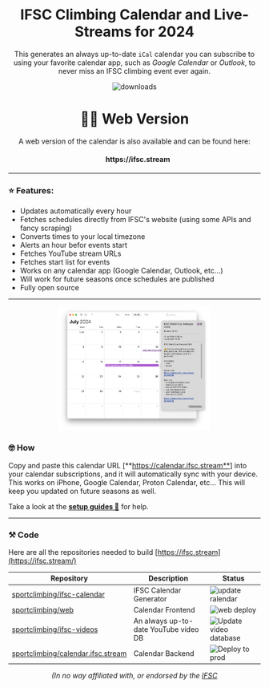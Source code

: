 <div align="center">
  <h1>IFSC Climbing Calendar and Live-Streams for 2024</h1>
  <p>This generates an always up-to-date <code>iCal</code> calendar you can subscribe to using your favorite calendar app, such as <i>Google Calendar</i> or <i>Outlook</i>, to never miss an IFSC climbing event ever again.</p>
  <img src="https://img.shields.io/github/downloads/sportclimbing/ifsc-calendar/total?color=green&label=Downloads" alt="downloads" />

  <h1> 👩‍💻 Web Version</h1>
  <p>A web version of the calendar is also available and can be found here:</p>
  <h4> &nbsp; &nbsp; https://ifsc.stream</h4>
</div>

<hr />

### ⭐️ Features:
- Updates automatically every hour
- Fetches schedules directly from IFSC's website (using some APIs and fancy scraping)
- Converts times to your local timezone
- Alerts an hour befor events start
- Fetches YouTube stream URLs
- Fetches start list for events
- Works on any calendar app (Google Calendar, Outlook, etc...)
- Will work for future seasons once schedules are published
- Fully open source

<hr />

<div  align="center">
  <img src="/profile/calendar.png" alt="calendar" width="60%" />
</div>

### 🤓 How
Copy and paste this calendar URL [**https://calendar.ifsc.stream**] into your calendar subscriptions, and it will
automatically sync with your device. This works on iPhone, Google Calendar, Proton Calendar, etc... This will keep
you updated on future seasons as well.

Take a look at the **[setup guides 📖](https://github.com/sportclimbing/ifsc-calendar/wiki)** for help.

<hr />

### ⚒️ Code
Here are all the repositories needed to build [https://ifsc.stream](https://ifsc.stream/)

| Repository                                                                                   | Description                                  | Status                                                                                                                    |
|----------------------------------------------------------------------------------------------|----------------------------------------------|---------------------------------------------------------------------------------------------------------------------------|
| [sportclimbing/ifsc-calendar](https://github.com/sportclimbing/ifsc-calendar)                | IFSC Calendar Generator                      | ![update ralendar](https://github.com/sportclimbing/ifsc-calendar/actions/workflows/update-calendar.yml/badge.svg)        |
| [sportclimbing/web](https://github.com/sportclimbing/web)                                    | Calendar Frontend                            | ![web deploy](https://github.com/sportclimbing/web/actions/workflows/static-deploy.yml/badge.svg)                         |
| [sportclimbing/ifsc-videos](https://github.com/sportclimbing/ifsc-videos)                    | An always up-to-date YouTube video DB        | ![Update video database](https://github.com/sportclimbing/ifsc-videos/actions/workflows/update-database.yml/badge.svg)    |
| [sportclimbing/calendar.ifsc.stream](https://github.com/sportclimbing/calendar.ifsc.stream)  | Calendar Backend                             | ![Deploy to prod](https://github.com/sportclimbing/calendar.ifsc.stream/actions/workflows/deploy-prod.yml/badge.svg)      |

<div align="center">
  <i>(In no way affiliated with, or endorsed by the <a href="https://www.ifsc-climbing.org/">IFSC</a></i>
</div>
